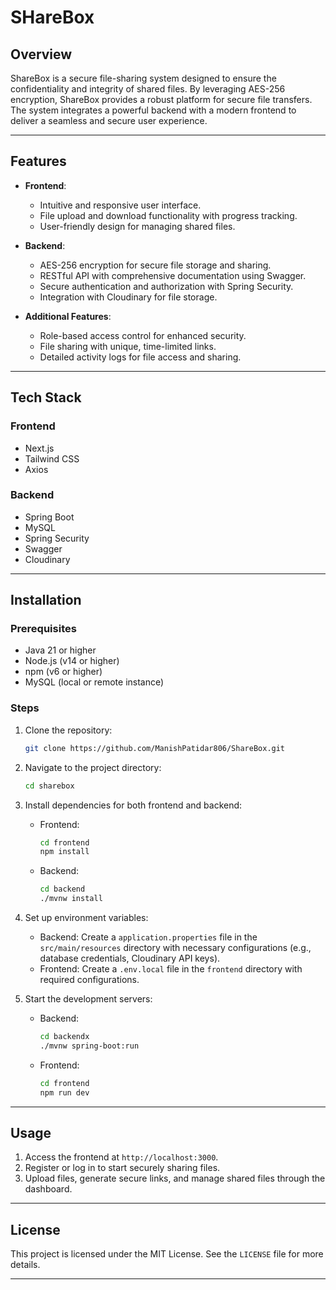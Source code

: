 # SHareBox
## Overview
ShareBox is a secure file-sharing system designed to ensure the confidentiality and integrity of shared files. By leveraging AES-256 encryption, ShareBox provides a robust platform for secure file transfers. The system integrates a powerful backend with a modern frontend to deliver a seamless and secure user experience.

---

## Features
- **Frontend**:
    - Intuitive and responsive user interface.
    - File upload and download functionality with progress tracking.
    - User-friendly design for managing shared files.

- **Backend**:
    - AES-256 encryption for secure file storage and sharing.
    - RESTful API with comprehensive documentation using Swagger.
    - Secure authentication and authorization with Spring Security.
    - Integration with Cloudinary for file storage.

- **Additional Features**:
    - Role-based access control for enhanced security.
    - File sharing with unique, time-limited links.
    - Detailed activity logs for file access and sharing.

---

## Tech Stack
### Frontend
- Next.js
- Tailwind CSS
- Axios

### Backend
- Spring Boot
- MySQL
- Spring Security
- Swagger
- Cloudinary

---

## Installation

### Prerequisites
- Java 21 or higher
- Node.js (v14 or higher)
- npm (v6 or higher)
- MySQL (local or remote instance)

### Steps
1. Clone the repository:
    ```bash
    git clone https://github.com/ManishPatidar806/ShareBox.git
    ```
2. Navigate to the project directory:
    ```bash
    cd sharebox
    ```
3. Install dependencies for both frontend and backend:
    - Frontend:
        ```bash
        cd frontend
        npm install
        ```
    - Backend:
        ```bash
        cd backend
        ./mvnw install
        ```
4. Set up environment variables:
    - Backend: Create a `application.properties` file in the `src/main/resources` directory with necessary configurations (e.g., database credentials, Cloudinary API keys).
    - Frontend: Create a `.env.local` file in the `frontend` directory with required configurations.

5. Start the development servers:
    - Backend:
        ```bash
        cd backendx
        ./mvnw spring-boot:run
        ```
    - Frontend:
        ```bash
        cd frontend
        npm run dev
        ```

---

## Usage
1. Access the frontend at `http://localhost:3000`.
2. Register or log in to start securely sharing files.
3. Upload files, generate secure links, and manage shared files through the dashboard.

---


## License
This project is licensed under the MIT License. See the `LICENSE` file for more details.

---

